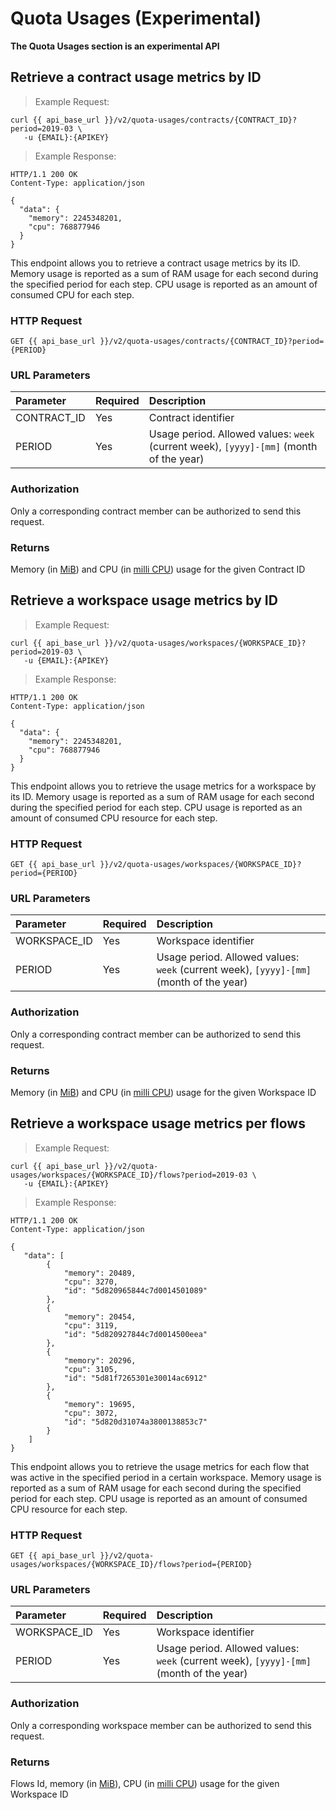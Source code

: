 # Quota Usages (Experimental)

 <aside class="warning">
 <b>The Quota Usages section is an experimental API</b>
 </aside>

## Retrieve a contract usage metrics by ID

> Example Request:

```shell
curl {{ api_base_url }}/v2/quota-usages/contracts/{CONTRACT_ID}?period=2019-03 \
   -u {EMAIL}:{APIKEY}
```

> Example Response:

```http
HTTP/1.1 200 OK
Content-Type: application/json

{
  "data": {
    "memory": 2245348201,
    "cpu": 768877946
  }
}
```

This endpoint allows you to retrieve a contract usage metrics by its ID. Memory usage is reported as a sum of RAM usage for each second during the specified period for each step. CPU usage is reported as an amount of consumed CPU for each step.

### HTTP Request

`GET {{ api_base_url }}/v2/quota-usages/contracts/{CONTRACT_ID}?period={PERIOD}`

### URL Parameters

| Parameter   | Required | Description                                                                            |
| :---------- | :------- | :------------------------------------------------------------------------------------- |
| CONTRACT_ID | Yes      | Contract identifier                                                                    |
| PERIOD      | Yes      | Usage period. Allowed values: `week` (current week), `[yyyy]-[mm]` (month of the year) |

### Authorization

Only a corresponding contract member can be authorized to send this request.

### Returns

Memory (in [MiB](https://en.wikipedia.org/wiki/Mebibyte)) and CPU (in [milli CPU](https://kubernetes.io/docs/concepts/configuration/manage-compute-resources-container/#meaning-of-cpu)) usage for the given Contract ID

## Retrieve a workspace usage metrics by ID

> Example Request:

```shell
curl {{ api_base_url }}/v2/quota-usages/workspaces/{WORKSPACE_ID}?period=2019-03 \
   -u {EMAIL}:{APIKEY}
```

> Example Response:

```http
HTTP/1.1 200 OK
Content-Type: application/json

{
  "data": {
    "memory": 2245348201,
    "cpu": 768877946
  }
}
```

This endpoint allows you to retrieve the usage metrics for a workspace by its ID. Memory usage is reported as a sum of RAM usage for each second during the specified period for each step. CPU usage is reported as an amount of consumed CPU resource for each step.

### HTTP Request

`GET {{ api_base_url }}/v2/quota-usages/workspaces/{WORKSPACE_ID}?period={PERIOD}`

### URL Parameters

| Parameter    | Required | Description                                                                            |
| :----------- | :------- | :------------------------------------------------------------------------------------- |
| WORKSPACE_ID | Yes      | Workspace identifier                                                                   |
| PERIOD       | Yes      | Usage period. Allowed values: `week` (current week), `[yyyy]-[mm]` (month of the year) |

### Authorization

Only a corresponding contract member can be authorized to send this request.

### Returns

Memory (in [MiB](https://en.wikipedia.org/wiki/Mebibyte)) and CPU (in [milli CPU](https://kubernetes.io/docs/concepts/configuration/manage-compute-resources-container/#meaning-of-cpu)) usage for the given Workspace ID

## Retrieve a workspace usage metrics per flows

> Example Request:

```shell
curl {{ api_base_url }}/v2/quota-usages/workspaces/{WORKSPACE_ID}/flows?period=2019-03 \
   -u {EMAIL}:{APIKEY}
```

> Example Response:

```http
HTTP/1.1 200 OK
Content-Type: application/json

{
   "data": [
        {
            "memory": 20489,
            "cpu": 3270,
            "id": "5d820965844c7d0014501089"
        },
        {
            "memory": 20454,
            "cpu": 3119,
            "id": "5d820927844c7d0014500eea"
        },
        {
            "memory": 20296,
            "cpu": 3105,
            "id": "5d81f7265301e30014ac6912"
        },
        {
            "memory": 19695,
            "cpu": 3072,
            "id": "5d820d31074a3800138853c7"
        }
    ]
}
```

This endpoint allows you to retrieve the usage metrics for each flow that was active in the specified period in a certain workspace. Memory usage is reported as a sum of RAM usage for each second during the specified period for each step. CPU usage is reported as an amount of consumed CPU resource for each step.

### HTTP Request

`GET {{ api_base_url }}/v2/quota-usages/workspaces/{WORKSPACE_ID}/flows?period={PERIOD}`

### URL Parameters

| Parameter    | Required | Description                                                                            |
| :----------- | :------- | :------------------------------------------------------------------------------------- |
| WORKSPACE_ID | Yes      | Workspace identifier                                                                   |
| PERIOD       | Yes      | Usage period. Allowed values: `week` (current week), `[yyyy]-[mm]` (month of the year) |

### Authorization

Only a corresponding workspace member can be authorized to send this request.

### Returns

Flows Id, memory (in [MiB](https://en.wikipedia.org/wiki/Mebibyte)), CPU (in [milli CPU](https://kubernetes.io/docs/concepts/configuration/manage-compute-resources-container/#meaning-of-cpu)) usage for the given Workspace ID

